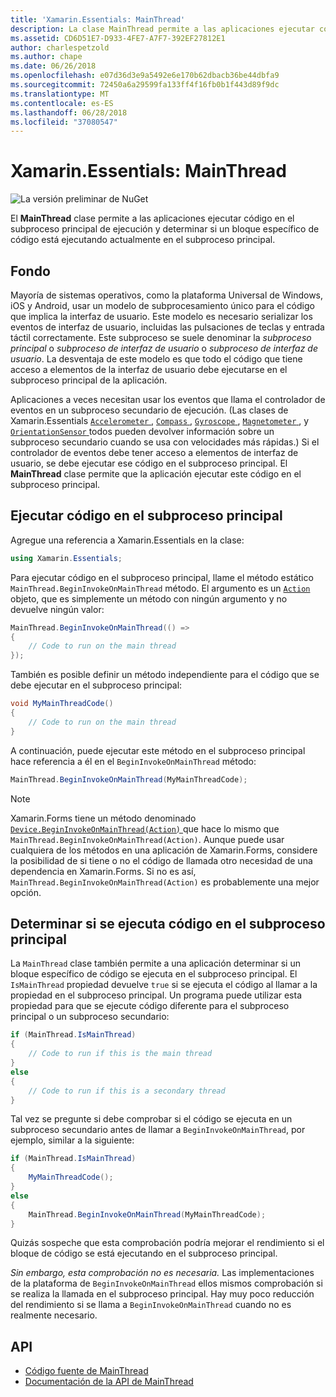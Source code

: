 ```yaml
---
title: 'Xamarin.Essentials: MainThread'
description: La clase MainThread permite a las aplicaciones ejecutar código en el subproceso de ejecución principal.
ms.assetid: CD6D51E7-D933-4FE7-A7F7-392EF27812E1
author: charlespetzold
ms.author: chape
ms.date: 06/26/2018
ms.openlocfilehash: e07d36d3e9a5492e6e170b62dbacb36be44dbfa9
ms.sourcegitcommit: 72450a6a29599fa133ff4f16fb0b1f443d89f9dc
ms.translationtype: MT
ms.contentlocale: es-ES
ms.lasthandoff: 06/28/2018
ms.locfileid: "37080547"
---
```

# <a name="xamarinessentials-mainthread"></a>Xamarin.Essentials: MainThread

![La versión preliminar de NuGet](~/media/shared/pre-release.png)

El **MainThread** clase permite a las aplicaciones ejecutar código en el subproceso principal de ejecución y determinar si un bloque específico de código está ejecutando actualmente en el subproceso principal.

## <a name="background"></a>Fondo

Mayoría de sistemas operativos, como la plataforma Universal de Windows, iOS y Android, usar un modelo de subprocesamiento único para el código que implica la interfaz de usuario. Este modelo es necesario serializar los eventos de interfaz de usuario, incluidas las pulsaciones de teclas y entrada táctil correctamente. Este subproceso se suele denominar la _subproceso principal_ o _subproceso de interfaz de usuario_ o _subproceso de interfaz de usuario_. La desventaja de este modelo es que todo el código que tiene acceso a elementos de la interfaz de usuario debe ejecutarse en el subproceso principal de la aplicación. 

Aplicaciones a veces necesitan usar los eventos que llama el controlador de eventos en un subproceso secundario de ejecución. (Las clases de Xamarin.Essentials [ `Accelerometer` ](accelerometer.md), [ `Compass` ](compass.md), [ `Gyroscope` ](gyroscope.md), [ `Magnetometer` ](magnetometer.md), y [ `OrientationSensor` ](orientation-sensor.md) todos pueden devolver información sobre un subproceso secundario cuando se usa con velocidades más rápidas.) Si el controlador de eventos debe tener acceso a elementos de interfaz de usuario, se debe ejecutar ese código en el subproceso principal. El **MainThread** clase permite que la aplicación ejecutar este código en el subproceso principal.

## <a name="running-code-on-the-main-thread"></a>Ejecutar código en el subproceso principal

Agregue una referencia a Xamarin.Essentials en la clase:

```csharp
using Xamarin.Essentials;
```

Para ejecutar código en el subproceso principal, llame el método estático `MainThread.BeginInvokeOnMainThread` método. El argumento es un [ `Action` ](xref:System.Action) objeto, que es simplemente un método con ningún argumento y no devuelve ningún valor:

```csharp
MainThread.BeginInvokeOnMainThread(() =>
{
    // Code to run on the main thread
});
```

También es posible definir un método independiente para el código que se debe ejecutar en el subproceso principal:

```csharp
void MyMainThreadCode()
{
    // Code to run on the main thread
}
```

A continuación, puede ejecutar este método en el subproceso principal hace referencia a él en el `BeginInvokeOnMainThread` método:

```csharp
MainThread.BeginInvokeOnMainThread(MyMainThreadCode);
```

> [!NOTE]
> Xamarin.Forms tiene un método denominado [ `Device.BeginInvokeOnMainThread(Action)` ](https://docs.microsoft.com/dotnet/api/xamarin.forms.device.begininvokeonmainthread) que hace lo mismo que `MainThread.BeginInvokeOnMainThread(Action)`. Aunque puede usar cualquiera de los métodos en una aplicación de Xamarin.Forms, considere la posibilidad de si tiene o no el código de llamada otro necesidad de una dependencia en Xamarin.Forms. Si no es así, `MainThread.BeginInvokeOnMainThread(Action)` es probablemente una mejor opción.

## <a name="determining-if-code-is-running-on-the-main-thread"></a>Determinar si se ejecuta código en el subproceso principal

La `MainThread` clase también permite a una aplicación determinar si un bloque específico de código se ejecuta en el subproceso principal. El `IsMainThread` propiedad devuelve `true` si se ejecuta el código al llamar a la propiedad en el subproceso principal. Un programa puede utilizar esta propiedad para que se ejecute código diferente para el subproceso principal o un subproceso secundario:

```csharp
if (MainThread.IsMainThread)
{
    // Code to run if this is the main thread
}
else
{
    // Code to run if this is a secondary thread
}
```

Tal vez se pregunte si debe comprobar si el código se ejecuta en un subproceso secundario antes de llamar a `BeginInvokeOnMainThread`, por ejemplo, similar a la siguiente:

```csharp
if (MainThread.IsMainThread)
{
    MyMainThreadCode();
}
else
{
    MainThread.BeginInvokeOnMainThread(MyMainThreadCode);
}
```

Quizás sospeche que esta comprobación podría mejorar el rendimiento si el bloque de código se está ejecutando en el subproceso principal.

_Sin embargo, esta comprobación no es necesaria._ Las implementaciones de la plataforma de `BeginInvokeOnMainThread` ellos mismos comprobación si se realiza la llamada en el subproceso principal. Hay muy poco reducción del rendimiento si se llama a `BeginInvokeOnMainThread` cuando no es realmente necesario.

## <a name="api"></a>API

- [Código fuente de MainThread](https://github.com/xamarin/Essentials/tree/master/Xamarin.Essentials/MainThread)
- [Documentación de la API de MainThread](xref:Xamarin.Essentials.MainThread)
